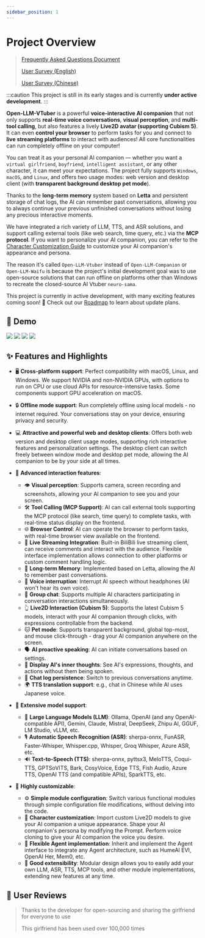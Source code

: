 ```yaml
---
sidebar_position: 1
---
```


# Project Overview

> [Frequently Asked Questions Document](faq)
>
> [User Survey (English)](https://forms.gle/w6Y6PiHTZr1nzbtWA)
>
> [User Survey (Chinese)](https://wj.qq.com/s2/16150415/f50a/)

:::caution
This project is still in its early stages and is currently **under active development**.
:::

**Open-LLM-VTuber** is a powerful **voice-interactive AI companion** that not only supports **real-time voice conversations**, **visual perception**, and **multi-tool calling**, but also features a lively **Live2D avatar (supporting Cubism 5)**. It can even **control your browser** to perform tasks for you and connect to **live streaming platforms** to interact with audiences! All core functionalities can run completely offline on your computer!

You can treat it as your personal AI companion — whether you want a `virtual girlfriend`, `boyfriend`, `intelligent assistant`, or any other character, it can meet your expectations. The project fully supports `Windows`, `macOS`, and `Linux`, and offers two usage modes: web version and desktop client (with **transparent background desktop pet mode**).

Thanks to the **long-term memory** system based on **Letta** and persistent storage of chat logs, the AI can remember past conversations, allowing you to always continue your previous unfinished conversations without losing any precious interactive moments.

We have integrated a rich variety of LLM, TTS, and ASR solutions, and support calling external tools (like web search, time query, etc.) via the **MCP protocol**. If you want to personalize your AI companion, you can refer to the [Character Customization Guide](user-guide/live2d) to customize your AI companion's appearance and persona.

The reason it's called `Open-LLM-Vtuber` instead of `Open-LLM-Companion` or `Open-LLM-Waifu` is because the project's initial development goal was to use open-source solutions that can run offline on platforms other than Windows to recreate the closed-source AI Vtuber `neuro-sama`.

This project is currently in active development, with many exciting features coming soon! 🚀 Check out our [Roadmap](https://github.com/users/t41372/projects/1/views/5) to learn about update plans.

## 👀 Demo

<div style={{display: 'flex', justifyContent: 'center', gap: '20px', flexWrap: 'wrap'}}>
  <img src={require('./img/i1.jpg').default} style={{width: '410px'}} />
  <img src={require('./img/i2.jpg').default} style={{width: '410px'}} />
  <img src={require('./img/i3.jpg').default} style={{width: '410px'}} />
  <img src={require('./img/i4.jpg').default} style={{width: '410px'}} />
</div>

## ✨ Features and Highlights

- 🖥️ **Cross-platform support**: Perfect compatibility with macOS, Linux, and Windows. We support NVIDIA and non-NVIDIA GPUs, with options to run on CPU or use cloud APIs for resource-intensive tasks. Some components support GPU acceleration on macOS.

- 🔒 **Offline mode support**: Run completely offline using local models - no internet required. Your conversations stay on your device, ensuring privacy and security.

- 💻 **Attractive and powerful web and desktop clients**: Offers both web version and desktop client usage modes, supporting rich interactive features and personalization settings. The desktop client can switch freely between window mode and desktop pet mode, allowing the AI companion to be by your side at all times.

- 🎯 **Advanced interaction features**:
  - 👁️ **Visual perception**: Supports camera, screen recording and screenshots, allowing your AI companion to see you and your screen.
  - 🛠️ **Tool Calling (MCP Support)**: AI can call external tools supporting the MCP protocol (like search, time query) to complete tasks, with real-time status display on the frontend.
  - 🌐 **Browser Control**: AI can operate the browser to perform tasks, with real-time browser view available on the frontend.
  - 🔴 **Live Streaming Integration**: Built-in BiliBili live streaming client, can receive comments and interact with the audience. Flexible interface implementation allows connection to other platforms or custom comment handling logic.
  - 🧠 **Long-term Memory**: Implemented based on Letta, allowing the AI to remember past conversations.
  - 🎤 **Voice interruption**: Interrupt AI speech without headphones (AI won't hear its own voice).
  - 👥 **Group chat**: Supports multiple AI characters participating in conversation interactions simultaneously.
  - 👆 **Live2D Interaction (Cubism 5)**: Supports the latest Cubism 5 models, interact with your AI companion through clicks, with expressions controllable from the backend.
  - 🐱 **Pet mode**: Supports transparent background, global top-most, and mouse click-through - drag your AI companion anywhere on the screen.
  - 🗣️ **AI proactive speaking**: AI can initiate conversations based on settings.
  - 🤔 **Display AI's inner thoughts**: See AI's expressions, thoughts, and actions without them being spoken.
  - 💾 **Chat log persistence**: Switch to previous conversations anytime.
  - 🌍 **TTS translation support**: e.g., chat in Chinese while AI uses Japanese voice.

- 🧠 **Extensive model support**:
  - 🤖 **Large Language Models (LLM)**: Ollama, OpenAI (and any OpenAI-compatible API), Gemini, Claude, Mistral, DeepSeek, Zhipu AI, GGUF, LM Studio, vLLM, etc.
  - 🎙️ **Automatic Speech Recognition (ASR)**: sherpa-onnx, FunASR, Faster-Whisper, Whisper.cpp, Whisper, Groq Whisper, Azure ASR, etc.
  - 🔊 **Text-to-Speech (TTS)**: sherpa-onnx, pyttsx3, MeloTTS, Coqui-TTS, GPTSoVITS, Bark, CosyVoice, Edge TTS, Fish Audio, Azure TTS, OpenAI TTS (and compatible APIs), SparkTTS, etc.

- 🔧 **Highly customizable**:
  - ⚙️ **Simple module configuration**: Switch various functional modules through simple configuration file modifications, without delving into the code.
  - 🎨 **Character customization**: Import custom Live2D models to give your AI companion a unique appearance. Shape your AI companion's persona by modifying the Prompt. Perform voice cloning to give your AI companion the voice you desire.
  - 🧩 **Flexible Agent implementation**: Inherit and implement the Agent interface to integrate any Agent architecture, such as HumeAI EVI, OpenAI Her, Mem0, etc.
  - 🔌 **Good extensibility**: Modular design allows you to easily add your own LLM, ASR, TTS, MCP tools, and other module implementations, extending new features at any time.

## 👥 User Reviews
> Thanks to the developer for open-sourcing and sharing the girlfriend for everyone to use
>
> This girlfriend has been used over 100,000 times